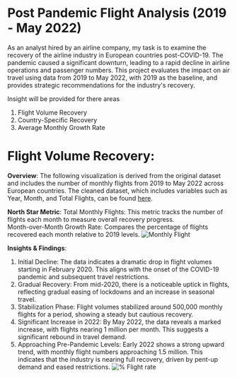 # Post Pandemic Flight Analysis (2019 - May 2022)
As an analyst hired by an airline company, my task is to examine the recovery of the airline industry in European countries post-COVID-19. The pandemic caused a significant downturn, leading to a rapid decline in airline operations and passenger numbers. This project evaluates the impact on air travel using data from 2019 to May 2022, with 2019 as the baseline, and provides strategic recommendations for the industry's recovery.

Insight will be provided for there areas
1. Flight Volume Recovery
2. Country-Specific Recovery
3. Average Monthly Growth Rate

# Flight Volume Recovery:
**Overview**:
The following visualization is derived from the original dataset and includes the number of monthly flights from 2019 to May 2022 across European countries. The cleaned dataset, which includes variables such as Year, Month, and Total Flights, can be found [here](https://github.com/user-attachments/files/17356533/monthlyflights.csv).

**North Star Metric**: 
Total Monthly Flights: This metric tracks the number of flights each month to measure overall recovery progress.                       
Month-over-Month Growth Rate: Compares the percentage of flights recovered each month relative to 2019 levels.
![Monthly Flight](https://github.com/user-attachments/assets/0a7d265d-f62e-4e72-9668-4518ab48b2ea)

**Insights & Findings**:
1. Initial Decline: The data indicates a dramatic drop in flight volumes starting in February 2020. This aligns with the onset of the COVID-19 pandemic and subsequent travel restrictions. 
2. Gradual Recovery: From mid-2020, there is a noticeable uptick in flights, reflecting gradual easing of lockdowns and an increase in seasonal travel.
3. Stabilization Phase: Flight volumes stabilized around 500,000 monthly flights for a period, showing a steady but cautious recovery.
4. Significant Increase in 2022: By May 2022, the data reveals a marked increase, with flights nearing 1 million per month. This suggests a significant rebound in travel demand.
5. Approaching Pre-Pandemic Levels: Early 2022 shows a strong upward trend, with monthly flight numbers approaching 1.5 million. This indicates that the industry is nearing full recovery, driven by pent-up demand and eased restrictions.
![% Flight rate](https://github.com/user-attachments/assets/7db57447-abe8-43b9-9d01-9b68aa4b009e)


